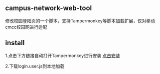 ## campus-network-web-tool  
修改校园登陆页的一个脚本，支持Tampermonkey等脚本加载扩展，仅对移动cmcc校园网进行适配
## install

1.点击下方链接自动打开Tampermonkey进行安装
[点击安装](https://zoftti.github.io/campus-network-web-tool/login.user.js)

2.下载login.user.js到本地加载
